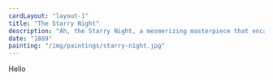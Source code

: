 ```yaml
---
cardLayout: "layout-1"
title: "The Starry Night"
description: "Ah, the Starry Night, a mesmerizing masterpiece that encapsulates the essence of my artistic vision. Painted in 1889, it portrays a nocturnal landscape that dances with ethereal energy and pulsating stars. The deep blue sky swirls with a tumultuous rhythm, as if the heavens themselves are alive with emotion. The crescent moon shines brightly, casting a gentle glow upon the sleepy village below."
date: "1889"
painting: "/img/paintings/starry-night.jpg"
---
```


Hello
